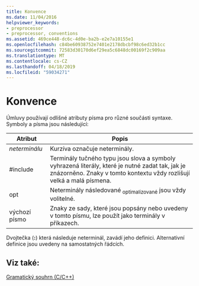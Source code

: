 ```yaml
---
title: Konvence
ms.date: 11/04/2016
helpviewer_keywords:
- preprocessor
- preprocessor, conventions
ms.assetid: 469ce448-dc6c-4d0e-ba2b-e2e7a10155e1
ms.openlocfilehash: c84be60938752e7401e2178dbcbf98c6ed32b1cc
ms.sourcegitcommit: 72583d30170d6ef29ea5c6848dc00169f2c909aa
ms.translationtype: MT
ms.contentlocale: cs-CZ
ms.lasthandoff: 04/18/2019
ms.locfileid: "59034271"
---
```

# <a name="conventions"></a>Konvence
Úmluvy používají odlišné atributy písma pro různé součásti syntaxe. Symboly a písma jsou následující:

|Atribut|Popis|
|---------------|-----------------|
|*neterminálu*|Kurzíva označuje neterminály.|
|#include|Terminály tučného typu jsou slova a symboly vyhrazená literály, které je nutné zadat tak, jak je znázorněno. Znaky v tomto kontextu vždy rozlišují velká a malá písmena.|
|opt|Neterminály následované <sub>optimalizované</sub> jsou vždy volitelné.|
|výchozí písmo|Znaky ze sady, které jsou popsány nebo uvedeny v tomto písmu, lze použít jako terminály v příkazech.|

Dvojtečka (**:**) která následuje neterminál, zavádí jeho definici. Alternativní definice jsou uvedeny na samostatných řádcích.

## <a name="see-also"></a>Viz také:

[Gramatický souhrn (C/C++)](../preprocessor/grammar-summary-c-cpp.md)